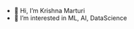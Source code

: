 - 👋 Hi, I’m Krishna Marturi
- 👀 I’m interested in ML, AI, DataScience

<!---
chaitumart/chaitumart is a ✨ special ✨ repository because its `README.md` (this file) appears on your GitHub profile.
You can click the Preview link to take a look at your changes.
--->
